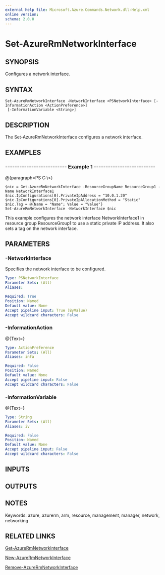 ```yaml
---
external help file: Microsoft.Azure.Commands.Network.dll-Help.xml
online version: 
schema: 2.0.0
---
```


# Set-AzureRmNetworkInterface

## SYNOPSIS
Configures a network interface.

## SYNTAX

```
Set-AzureRmNetworkInterface -NetworkInterface <PSNetworkInterface> [-InformationAction <ActionPreference>]
 [-InformationVariable <String>]
```

## DESCRIPTION
The Set-AzureRmNetworkInterface configures a network interface.

## EXAMPLES

### --------------------------  Example 1  --------------------------
@{paragraph=PS C:\\\>}

```
$nic = Get-AzureRmNetworkInterface -ResourceGroupName ResourceGroup1 -Name NetworkInterface1
$nic.IpConfigurations[0].PrivateIpAddress = "10.0.1.20"
$nic.IpConfigurations[0].PrivateIpAllocationMethod = "Static"
$nic.Tag = @{Name = "Name"; Value = "Value"}
Set-AzureRmNetworkInterface -NetworkInterface $nic
```

This example configures the network interface NetworkInterface1 in resource group ResourceGroup1 to use a static private IP address.
It also sets a tag on the network interface.

## PARAMETERS

### -NetworkInterface
Specifies the network interface to be configured.

```yaml
Type: PSNetworkInterface
Parameter Sets: (All)
Aliases: 

Required: True
Position: Named
Default value: None
Accept pipeline input: True (ByValue)
Accept wildcard characters: False
```

### -InformationAction
@{Text=}

```yaml
Type: ActionPreference
Parameter Sets: (All)
Aliases: infa

Required: False
Position: Named
Default value: None
Accept pipeline input: False
Accept wildcard characters: False
```

### -InformationVariable
@{Text=}

```yaml
Type: String
Parameter Sets: (All)
Aliases: iv

Required: False
Position: Named
Default value: None
Accept pipeline input: False
Accept wildcard characters: False
```

## INPUTS

## OUTPUTS

## NOTES
Keywords: azure, azurerm, arm, resource, management, manager, network, networking

## RELATED LINKS

[Get-AzureRmNetworkInterface]()

[New-AzureRmNetworkInterface]()

[Remove-AzureRmNetworkInterface]()

